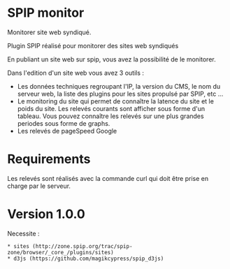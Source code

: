 SPIP monitor
=======
Monitorer site web syndiqué.

Plugin SPIP réalisé pour monitorer des sites web syndiqués

En publiant un site web sur spip, vous avez la possibilité de le monitorer. 

Dans l'edition d'un site web vous avez 3 outils :

* Les données techniques regroupant l'IP, la version du CMS, le nom du serveur web, la liste des plugins pour les sites propulsé par SPIP, etc ...
* Le monitoring du site qui permet de connaître la latence du site et le poids du site. Les relevés courants sont afficher sous forme d'un tableau. Vous pouvez connaître les relevés sur une plus grandes periodes sous forme de graphs. 
* Les relevés de pageSpeed Google

# Requirements

Les relevés sont réalisés avec la commande curl qui doit être prise en charge par le serveur. 

# Version 1.0.0

Necessite : 

	* sites (http://zone.spip.org/trac/spip-zone/browser/_core_/plugins/sites) 
	* d3js (https://github.com/magikcypress/spip_d3js)